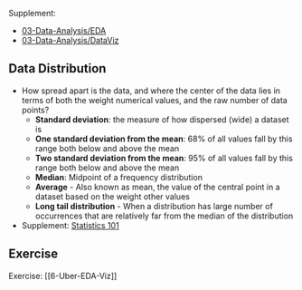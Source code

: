 Supplement: 
- [03-Data-Analysis/EDA](https://github.com/mieduai/fsds-courses/blob/master/03-Data-Analysis/03-eda.ipynb)
- [03-Data-Analysis/DataViz](https://github.com/mieduai/fsds-courses/blob/master/03-Data-Analysis/04-dataviz.ipynb)


## Data Distribution
- How spread apart is the data, and where the center of the data lies in terms of both the weight numerical values, and the raw number of data points?
	- **Standard deviation**: the measure of how dispersed (wide) a dataset is
	- **One standard deviation from the mean**: 68% of all values fall by this range both below and above the mean
	- **Two standard deviation from the mean**: 95% of all values fall by this range both below and above the mean
	- **Median**: Midpoint of a frequency distribution
	- **Average** - Also known as mean, the value of the central point in a dataset based on the weight other values
	- **Long tail distribution** - When a distribution has large number of occurrences that are relatively far from the median of the distribution
- Supplement: [Statistics 101](https://www.youtube.com/watch?v=8YLvF5ztH90)


## Exercise
Exercise: [[6-Uber-EDA-Viz]]